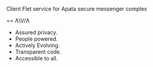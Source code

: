 Client Flet service for Apata secure messenger complex

== Ʌ\V/Ʌ

- Assured privacy. 
- People powered. 
- Actively Evolving. 
- Transparent code. 
- Accessible to all.



